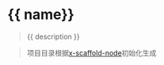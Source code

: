 # {{ name}}

> {{ description }}

> 项目目录根据[x-scaffold-node](https://github.com/huixisheng/x-scaffold-node)初始化生成